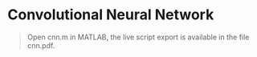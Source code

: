 # Convolutional Neural Network  
> Open cnn.m in MATLAB, the live script export is available in the file cnn.pdf.